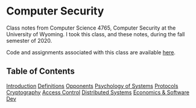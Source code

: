 Computer Security
===
Class notes from Computer Science 4765, Computer Security at the University of Wyoming. I took this class, and these notes, during the fall semester of 2020.

Code and assignments associated with this class are available [here](https://github.com/andey-robins/school/tree/master/cosc4765).

Table of Contents
-----
[Introduction](http://andey-robins.github.io/webnotes/mdwiki#!./security/introduction.md)
[Definitions](http://andey-robins.github.io/webnotes/mdwiki#!./security/definitions.md)
[Opponents](http://andey-robins.github.io/webnotes/mdwiki#!./security/opponents.md)
[Psychology of Systems](http://andey-robins.github.io/webnotes/mdwiki#!./security/psychology.md)
[Protocols](http://andey-robins.github.io/webnotes/mdwiki#!./security/protocols.md)
[Cryptography](http://andey-robins.github.io/webnotes/mdwiki#!./security/crypto.md)
[Access Control](http://andey-robins.github.io/webnotes/mdwiki#!./security/access.md)
[Distributed Systems](http://andey-robins.github.io/webnotes/mdwiki#!./security/distsystems.md)
[Economics & Software Dev](http://andey-robins.github.io/webnotes/mdwiki#!./security/economicsanddev.md)
